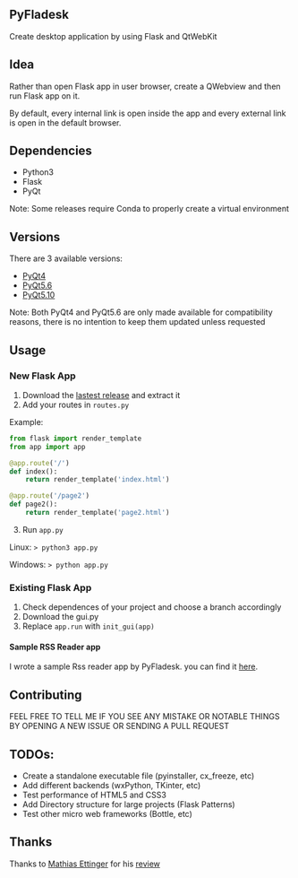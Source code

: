 ## PyFladesk
Create desktop application by using Flask and QtWebKit 

## Idea

Rather than open Flask app in user browser, create a QWebview and then run Flask app on it.

By default, every internal link is open inside the app and every external link is open in the default browser.

## Dependencies

- Python3
- Flask
- PyQt

Note: Some releases require Conda to properly create a virtual environment

## Versions

There are 3 available versions:

- [PyQt4](https://github.com/smoqadam/PyFladesk/releases/tag/0.1)
- [PyQt5.6](https://github.com/smoqadam/PyFladesk/releases/tag/0.2)
- [PyQt5.10](https://github.com/smoqadam/PyFladesk/releases/tag/1.0)

Note: Both PyQt4 and PyQt5.6 are only made available for compatibility reasons, there is no intention to keep them updated unless requested

## Usage

### New Flask App

1. Download the [lastest release](https://github.com/smoqadam/PyFladesk/releases) and extract it
2. Add your routes in `routes.py`

Example:

```python
from flask import render_template
from app import app

@app.route('/')
def index():
    return render_template('index.html')

@app.route('/page2')
def page2():
    return render_template('page2.html')
```

3. Run `app.py`

Linux:
`> python3 app.py`

Windows:
`> python app.py`

### Existing Flask App

1. Check dependences of your project and choose a branch accordingly
2. Download the gui.py 
3. Replace `app.run` with `init_gui(app)`

#### Sample RSS Reader app

I wrote a sample Rss reader app by PyFladesk. you can find it [here](https://github.com/smoqadam/PyFladesk-rss-reader).

## Contributing

FEEL FREE TO TELL ME IF YOU SEE ANY MISTAKE OR NOTABLE THINGS BY OPENING A NEW ISSUE OR SENDING A PULL REQUEST

## TODOs:

- Create a standalone executable file (pyinstaller, cx_freeze, etc)
- Add different backends (wxPython, TKinter, etc)
- Test performance of HTML5 and CSS3
- Add Directory structure for large projects (Flask Patterns)
- Test other micro web frameworks (Bottle, etc)

## Thanks
Thanks to [Mathias Ettinger](http://codereview.stackexchange.com/users/84718/mathias-ettinger) for his [review](http://codereview.stackexchange.com/questions/114221/python-gui-by-qtwebkit-and-flask/114307#114307)

